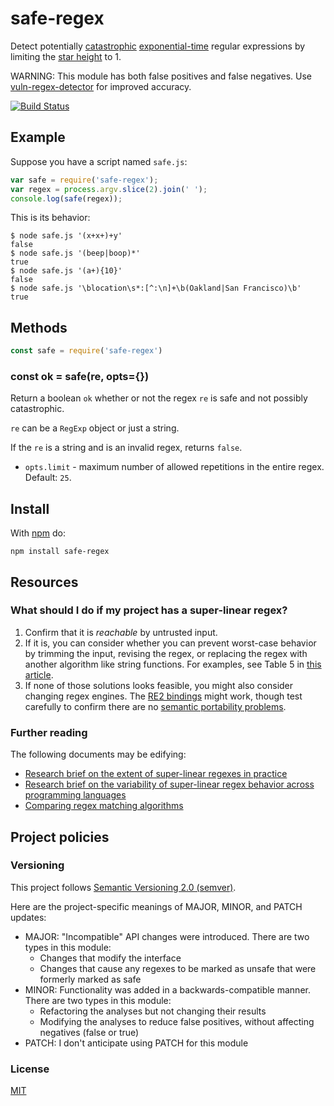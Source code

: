 # safe-regex

Detect potentially
[catastrophic](http://regular-expressions.mobi/catastrophic.html)
[exponential-time](http://perlgeek.de/blog-en/perl-tips/in-search-of-an-exponetial-regexp.html)
regular expressions by limiting the
[star height](https://en.wikipedia.org/wiki/Star_height) to 1.

WARNING: This module has both false positives and false negatives.
Use [vuln-regex-detector](https://github.com/davisjam/vuln-regex-detector) for improved accuracy.

[![Build Status](https://travis-ci.org/davisjam/safe-regex.svg?branch=master)](https://travis-ci.org/davisjam/safe-regex)

## Example

Suppose you have a script named `safe.js`:

``` js
var safe = require('safe-regex');
var regex = process.argv.slice(2).join(' ');
console.log(safe(regex));
```

This is its behavior:

```
$ node safe.js '(x+x+)+y'
false
$ node safe.js '(beep|boop)*'
true
$ node safe.js '(a+){10}'
false
$ node safe.js '\blocation\s*:[^:\n]+\b(Oakland|San Francisco)\b'
true
```

## Methods

``` js
const safe = require('safe-regex')
```

### const ok = safe(re, opts={})

Return a boolean `ok` whether or not the regex `re` is safe and not possibly
catastrophic.

`re` can be a `RegExp` object or just a string.

If the `re` is a string and is an invalid regex, returns `false`.

* `opts.limit` - maximum number of allowed repetitions in the entire regex.
Default: `25`.

## Install

With [npm](https://npmjs.org) do:

```
npm install safe-regex
```

## Resources

### What should I do if my project has a super-linear regex?

1. Confirm that it is *reachable* by untrusted input.
2. If it is, you can consider whether you can prevent worst-case behavior by trimming the input, revising the regex, or replacing the regex with another algorithm like string functions. For examples, see Table 5 in [this article](http://people.cs.vt.edu/davisjam/downloads/publications/DavisCoghlanServantLee-EcosystemREDOS-ESECFSE18.pdf).
3. If none of those solutions looks feasible, you might also consider changing regex engines. The [RE2 bindings](https://www.npmjs.com/package/re2) might work, though test carefully to confirm there are no [semantic portability problems](https://medium.com/@davisjam/why-arent-regexes-a-lingua-franca-esecfse19-a36348df3a2?source=friends_link&sk=d21be7f8f723e2080dc993385c6973d1).

### Further reading

The following documents may be edifying:

- [Research brief on the extent of super-linear regexes in practice](https://medium.com/@davisjam/introduction-987fdc4c7b0?source=friends_link&sk=ceefa4a4ca9617e08ab782c3b1580aea)
- [Research brief on the variability of super-linear regex behavior across programming languages](https://medium.com/@davisjam/why-arent-regexes-a-lingua-franca-esecfse19-a36348df3a2?source=friends_link&sk=d21be7f8f723e2080dc993385c6973d1)
- [Comparing regex matching algorithms](https://swtch.com/~rsc/regexp/regexp1.html)

## Project policies

### Versioning

This project follows [Semantic Versioning 2.0 (semver)](https://semver.org/).

Here are the project-specific meanings of MAJOR, MINOR, and PATCH updates:

- MAJOR: "Incompatible" API changes were introduced. There are two types in this module:
  - Changes that modify the interface
  - Changes that cause any regexes to be marked as unsafe that were formerly marked as safe
- MINOR: Functionality was added in a backwards-compatible manner. There are two types in this module:
  - Refactoring the analyses but not changing their results
  - Modifying the analyses to reduce false positives, without affecting negatives (false or true)
- PATCH: I don't anticipate using PATCH for this module

### License

[MIT](https://github.com/davisjam/safe-regex/blob/master/LICENSE)